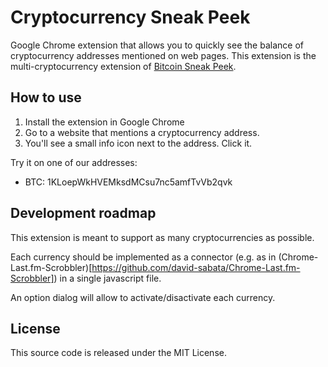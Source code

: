 Cryptocurrency Sneak Peek
=========================

Google Chrome extension that allows you to quickly see the balance of cryptocurrency addresses mentioned on web pages. This extension is the multi-cryptocurrency extension of [Bitcoin Sneak Peek](https://github.com/steven2358/CryptoSneakPeek).

How to use
----------

1. Install the extension in Google Chrome
2. Go to a website that mentions a cryptocurrency address.
3. You'll see a small info icon next to the address. Click it.

Try it on one of our addresses:
- BTC: 1KLoepWkHVEMksdMCsu7nc5amfTvVb2qvk

Development roadmap
-------------------

This extension is meant to support as many cryptocurrencies as possible.

Each currency should be implemented as a connector (e.g. as in (Chrome-Last.fm-Scrobbler)[https://github.com/david-sabata/Chrome-Last.fm-Scrobbler]) in a single javascript file.

An option dialog will allow to activate/disactivate each currency.

License
-------

This source code is released under the MIT License.
